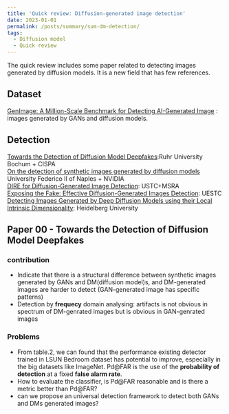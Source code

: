 ```yaml
---
title: 'Quick review: Diffusion-generated image detection'
date: 2023-01-01
permalink: /posts/summary/sum-dm-detection/
tags:
  - Diffusion model
  - Quick review
---
```


The quick review includes some paper related to detecting images generated by diffusion models. It is a new field that has few references.

## Dataset  
[GenImage: A Million-Scale Benchmark for Detecting AI-Generated Image](https://arxiv.org/abs/2306.08571) : images generated by GANs and diffusion models.  

## Detection  
[Towards the Detection of Diffusion Model Deepfakes](https://arxiv.org/abs/2210.14571):Ruhr University Bochum + CISPA  
[On the detection of synthetic images generated by diffusion models](https://arxiv.org/abs/2211.00680) University Federico II of Naples + NVIDIA  
[DIRE for Diffusion-Generated Image Detection](https://arxiv.org/abs/2303.09295): USTC+MSRA  
[Exposing the Fake: Effective Diffusion-Generated Images Detection](https://arxiv.org/pdf/2307.06272.pdf): UESTC  
[Detecting Images Generated by Deep Diffusion Models using their Local Intrinsic Dimensionality](https://arxiv.org/abs/2307.02347): Heidelberg University  


## Paper 00 - Towards the Detection of Diffusion Model Deepfakes  

### contribution
- Indicate that there is a structural difference between synthetic images generated by GANs and DM(diffusion model)s, and DM-generated images are harder to detect (GAN-generated image has specific patterns) 
- Detection by **frequecy** domain analysing: artifacts is not obvious in spectrum of DM-genrated images but is obvious in GAN-genrated images   

### Problems
- From table.2, we can found that the performance existing detector trained in LSUN Bedroom dataset has potential to improve, especially in the big datasets like ImageNet. Pd@FAR is the use of
the **probability of detection** at a fixed **false alarm rate**.
- How to evaluate the classifier, is Pd@FAR reasonable and is there a metric better than Pd@FAR?
- can we propose an universal detection framework to detect both GANs and DMs generated images?
